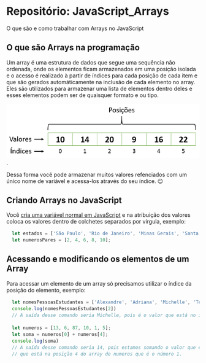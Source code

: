 # Repositório: JavaScript_Arrays
O que são e como trabalhar com Arrays no JavaScript

## O que são Arrays na programação
Um array é uma estrutura de dados que segue uma sequência não ordenada, onde os elementos ficam armazenados em uma posição isolada e o acesso é realizado à partir de índices para cada posição de cada item e que são gerados automáticamente na inclusão de cada elemento no array.  
Eles são utilizados para armazenar uma lista de elementos dentro deles e esses elementos podem ser de quaisquer formato e ou tipo.  

![Project Gif](./images/estrutura_de_arrays.png). 

Dessa forma você pode armazenar muitos valores refenciados com um único nome de variável e acessa-los através do seu índice. 😉

## Criando Arrays no JavaScript
Você [cria uma variável normal em JavaScript](https://github.com/Atanes-Trybe/JavaScript_Variaveis) e na atribuição dos valores coloca os valores dentro de colchetes separados por virgula, exemplo:

```javascript
  let estados = ['São Paulo', 'Rio de Janeiro', 'Minas Gerais', 'Santa Catarina'];
  let numerosPares = [2, 4, 6, 8, 10];
```
## Acessando e modificando os elementos de um Array
Para acessar um elemento de um array só precisamos utilizar o índice da posição do elemento, exemplo:

```javascript
  let nomesPessoasEstudantes = ['Alexandre', 'Adriana', 'Michelle', 'Teresa', 'Cláudio'];
  console.log(nomesPessoasEstudantes[2])
  // A saída desse comando seria Michelle, pois é o valor que está no indice 2 do array nomesPessoasEstudantes.
  
  let numeros = [13, 6, 87, 10, 1, 5];
  let soma = numeros[0] + numeros[4];
  console.log(soma)
  // A saída desse comando seria 14, pois estamos somando o valor que está no indice 0 do array de numeros, que é o número 13, com o valor
  // que está na posição 4 do array de numeros que é o número 1.
```
